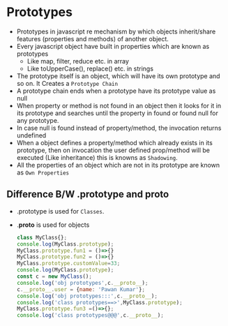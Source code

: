 # Prototypes

* Prototypes in javascript re mechanism by which objects inherit/share features (properties and methods) of another object.
* Every javascript object have built in properties which are known as prototypes
  * Like map, filter, reduce etc. in array
  * Like toUpperCase(), replace() etc. in strings
* The prototype itself is an object, which will have its own prototype and so on. It Creates a `Prototype Chain`
* A prototype chain ends when a prototype have its prototype value as null
* When property or method  is not found in an object then it looks for it in its prototype and searches until the property in found or found null for any prototype. 
* In case null is found instead of property/method, the invocation returns undefined
* When a object defines a property/method which already exists in its prototype, then on invocation the user defined prop/method will be executed (Like inheritance) this is knowns as `Shadowing`.
* All the properties of an object which are not in its prototype are known as `Own Properties`

## Difference B/W .prototype and __proto__
* .prototype is used for `Classes`.
* .__proto__  is used for objects

  ```javascript
  class MyClass{};
  console.log(MyClass.prototype);
  MyClass.prototype.fun1 = ()=>{}
  MyClass.prototype.fun2 = ()=>{}
  MyClass.prototype.customValue=33;
  console.log(MyClass.prototype);
  const c = new MyClass();
  console.log('obj prototypes',c.__proto__);
  c.__proto__.user = {name: 'Pawan Kumar'};
  console.log('obj prototypes:::',c.__proto__);
  console.log('class prototypes==>',MyClass.prototype);
  MyClass.prototype.fun3 =()=>{};
  console.log('class prototypes@@@',c.__proto__);
  ```